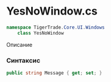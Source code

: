 
# YesNoWindow.cs
```csharp
namespace TigerTrade.Core.UI.Windows  
    class YesNoWindow
```

Описание

### Синтаксис
```csharp
public string Message { get; set; }
```
